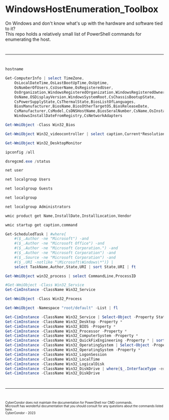 # WindowsHostEnumeration_Toolbox

On Windows and don't know what's up with the hardware and software tied to it?<br>
This repo holds a relatively small list of PowerShell commands for enumerating the host.

#
---
#

```PowerShell
hostname

Get-ComputerInfo | select TimeZone,                                               
    OsLocalDateTime,OsLastBootUpTime,OsUptime,                                                                         
    OsNumberOfUsers,CsUserName,OsRegisteredUser,
    OsOrganization,WindowsRegisteredOrganization,WindowsRegisteredOwner,                                                           
    OsName,OSDisplayVersion,WindowsSystemRoot,CsChassisBootupState,
    CsPowerSupplyState,CsThermalState,BiosListOfLanguages,                                                              
    BiosManufacturer,BiosName,BiosOtherTargetOS,BiosReleaseDate,                                                                  
    CsManufacturer,CsModel,CsDNSHostName,BiosSeralNumber,CsName,OsInstallDate,
    WindowsInstallDateFromRegistry,CsNetworkAdapters

Get-WmiObject -Class Win32_Bios

Get-WmiObject Win32_videocontroller | select caption,Current*Resolution

Get-WmiObject Win32_DesktopMonitor

ipconfig /all

dsregcmd.exe /status

net user

net localgroup Users

net localgroup Guests

net localgroup

net localgroup Administrators

wmic product get Name,InstallDate,InstallLocation,Vendor

wmic startup get caption,command

Get-ScheduledTask | #where{
    #($_.Author -ne "Microsoft") -and     
    #($_.Author -ne "Microsoft Office") -and
    #($_.Author -ne "Microsoft Corporation.") -and 
    #($_.Author -ne "Microsoft Corporation") -and 
    #($_.Source -ne "Microsoft Corporation") -and
    #($_.URI -notlike "\Microsoft\Windows\*")} | 
    select TaskName,Author,State,URI | sort State,URI | ft

Get-WmiObject win32_process | select CommandLine,ProcessID

#Get-WmiObject -Class Win32_Service
Get-CimInstance -ClassName Win32_Service

Get-WmiObject -Class Win32_Process

Get-WmiObject -Namespace "root/default" -List | fl

Get-CimInstance -ClassName Win32_Service | Select-Object -Property Status,Name,DisplayName
Get-CimInstance -ClassName Win32_Desktop -Property *
Get-CimInstance -ClassName Win32_BIOS -Property *
Get-CimInstance -ClassName Win32_Processor -Property *
Get-CimInstance -ClassName Win32_ComputerSystem -Property *
Get-CimInstance -ClassName Win32_QuickFixEngineering -Property * | sort InstalledOn
Get-CimInstance -ClassName Win32_OperatingSystem | Select-Object -Property *user*
Get-CimInstance -ClassName Win32_OperatingSystem -Property *
Get-CimInstance -ClassName Win32_LogonSession
Get-CimInstance -ClassName Win32_LocalTime
Get-CimInstance -ClassName Win32_LogicalDisk
Get-CimInstance -ClassName Win32_DiskDrive | where{$_.InterfaceType -eq 'USB'}
Get-CimInstance -ClassName Win32_DiskDrive 
```

#
---
#

<sub><sup>CyberCondor does not maintain the documentation for PowerShell nor CMD commands. <br>
Microsoft has wonderful documentation that you should consult for any questions about the commands listed here.</sup></sub><br>
<sub><sup>CyberCondor - 2023</sup></sub>
